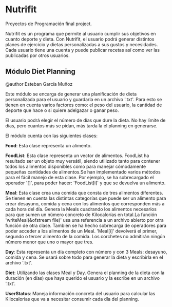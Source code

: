 # Nutrifit
Proyectos de Programación final project.

Nutrifit es un programa que permite al usuario cumplir sus objetivos en cuanto deporte y dieta. Con Nutrifit, el usuario podrá generar distintos planes de ejercicio y dietas personalizadas a sus gustos y necesidades. Cada usuario tiene una cuenta y puede publicar recetas así como ver las publicadas por otros usuarios.

## Módulo Diet Planning
@author Esteban García Muñoz


Este módulo se encarga de generar una planificación de dieta personalizada para el usuario y guardarla en un archivo '.txt'. Para esto se tienen en cuenta varios factores como: el peso del usuario, la cantidad de deporte que hace o si quiere adelgazar o ganar peso. 

El usuario podrá elegir el número de días que dure la dieta. No hay límite de días, pero cuantos más se pidan, más tarda la el planning en generarse. 

El módulo cuenta con las siguientes clases:

**Food**:                Esta clase representa un alimento.
        
**FoodList**:            Esta clase representa un vector de alimentos. FoodList ha resultado ser un objeto muy versátil, siendo utilizado tanto para contener todos los                                alimentos disponibles como para manejar cómodamente pequeñas cantidades de alimentos.Se han implementado varios métodos para el fácil manejo                                  de esta clase. Por ejemplo, se ha sobrecargado el operador '[]', para poder hacer: 'FoodList[i]' y que se devuelva un alimento.
        
**Meal**:                Esta clase crea una comida que consta de tres alimentos diferentes. Se tienen en cuenta las distintas categorías que puede ser un alimento                                    para crear desayuno, comida y cena con los alimentos que corresponden más a cada hora del día. Genera la Meals cuadrando los alimentos                                        necesarios para que sumen un número concreto de Kilocalorías en total.La función 'writeMeal(&ofstream file)' usa una referencia a un archivo                                  abierto por otra función de otra clase. También se ha hecho sobrecarga de operadores para poder acceder a los alimentos de un Meal. 'Meal[i]'                                 devolverá el primer, segundo o tercer alimento de la comida. Los corchetes no admitirán ningún número menor que uno o mayor que tres.
                               
**Day**:                 Esta representa un día completo con número y con 3 Meals: desayuno, comida y cena. Se usará sobre todo para generar la dieta y escribirla en                                  el archivo '.txt'.

**Diet**:                Utilizando las clases Meal y Day. Genera el planning de la dieta con la duración (en días) que haya querido el usuario y  la escribe en un                                    archivo '.txt'.

**UserStatus**:          Maneja información concreta del usuario para calcular las Kilocalorías que va a necesitar consumir cada día del planning.


